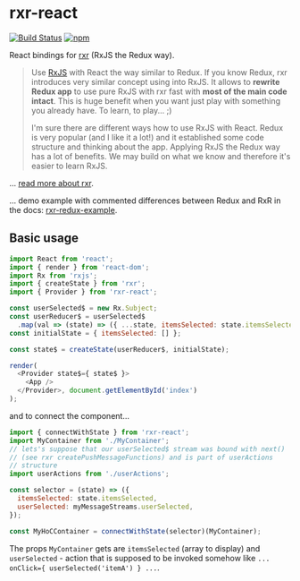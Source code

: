 # rxr-react

[![Build Status](https://travis-ci.org/dacz/rxr-react.svg?branch=master)](https://travis-ci.org/dacz/rxr-react)
[![npm](https://img.shields.io/npm/v/rxr-react.svg?maxAge=2592000)](https://www.npmjs.com/package/rxr-react)

React bindings for [rxr](https://github.com/dacz/rxr) (RxJS the Redux way).

> Use [RxJS](https://github.com/ReactiveX/rxjs) with React the way similar to Redux. If you know Redux, rxr introduces very similar concept using into RxJS. It allows to **rewrite Redux app** to use pure RxJS with rxr fast with **most of the main code intact**. This is huge benefit when you want just play with something you already have. To learn, to play... ;)
>
>I'm sure there are different ways how to use RxJS with React. Redux is very popular (and I like it a lot!) and it established some code structure and thinking about the app. Applying RxJS the Redux way has a lot of benefits. We may build on what we know and therefore it's easier to learn RxJS.

... [read more about rxr](https://dacz.github.io/rxr/).

... demo example with commented differences between Redux and RxR in the docs: [rxr-redux-example](https://github.com/dacz/rxr-redux-example).


## Basic usage

```javascript
import React from 'react';
import { render } from 'react-dom';
import Rx from 'rxjs';
import { createState } from 'rxr';
import { Provider } from 'rxr-react';

const userSelected$ = new Rx.Subject;
const userReducer$ = userSelected$
  .map(val => (state) => ({ ...state, itemsSelected: state.itemsSelected.push(val) }));
const initialState = { itemsSelected: [] };

const state$ = createState(userReducer$, initialState);

render(
  <Provider state$={ state$ }>
    <App />
  </Provider>, document.getElementById('index')
);
```

and to connect the component...

```javascript
import { connectWithState } from 'rxr-react';
import MyContainer from './MyContainer';
// lets's suppose that our userSelected$ stream was bound with next()
// (see rxr createPushMessageFunctions) and is part of userActions
// structure
import userActions from './userActions';

const selector = (state) => ({
  itemsSelected: state.itemsSelected,
  userSelected: myMessageStreams.userSelected,
});

const MyHoCContainer = connectWithState(selector)(MyContainer);
```

The props `MyContainer` gets are `itemsSelected` (array to display) and `userSelected` - action that is supposed to be invoked somehow like `... onClick={ userSelected('itemA') } ...`.
